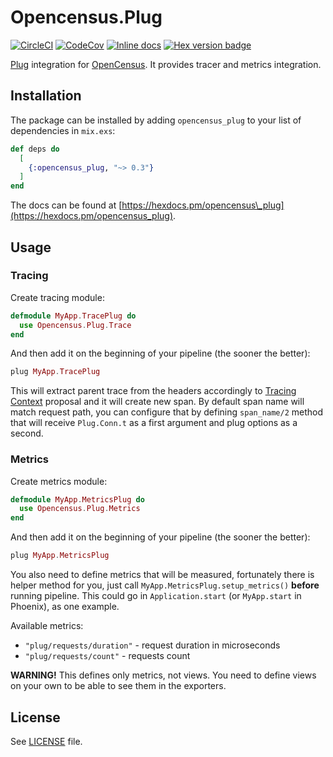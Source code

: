 # Opencensus.Plug

[![CircleCI](https://circleci.com/gh/opencensus-beam/opencensus_plug.svg?style=svg)](https://circleci.com/gh/opencensus-beam/opencensus_plug)
[![CodeCov](https://codecov.io/gh/opencensus-beam/opencensus_plug/branch/master/graph/badge.svg)](https://codecov.io/gh/opencensus-beam/opencensus_plug)
[![Inline docs](http://inch-ci.org/github/opencensus-beam/opencensus_plug.svg)](http://inch-ci.org/github/opencensus-beam/opencensus_plug)
[![Hex version badge](https://img.shields.io/hexpm/v/opencensus_plug.svg)](https://hex.pm/packages/opencensus_plug)

[Plug][plug] integration for [OpenCensus][oc]. It provides tracer and metrics
integration.

## Installation

The package can be installed by adding `opencensus_plug` to your list
of dependencies in `mix.exs`:

```elixir
def deps do
  [
    {:opencensus_plug, "~> 0.3"}
  ]
end
```

The docs can be found at [https://hexdocs.pm/opencensus\_plug](https://hexdocs.pm/opencensus_plug).

## Usage

### Tracing

Create tracing module:

```elixir
defmodule MyApp.TracePlug do
  use Opencensus.Plug.Trace
end
```

And then add it on the beginning of your pipeline (the sooner the better):

```elixir
plug MyApp.TracePlug
```

This will extract parent trace from the headers accordingly
to [Tracing Context](https://github.com/w3c/trace-context) proposal and it will
create new span. By default span name will match request path, you can configure
that by defining `span_name/2` method that will receive `Plug.Conn.t` as a first
argument and plug options as a second.

### Metrics

Create metrics module:

```elixir
defmodule MyApp.MetricsPlug do
  use Opencensus.Plug.Metrics
end
```

And then add it on the beginning of your pipeline (the sooner the better):

```elixir
plug MyApp.MetricsPlug
```

You also need to define metrics that will be measured, fortunately there is
helper method for you, just call `MyApp.MetricsPlug.setup_metrics()` **before**
running pipeline. This could go in `Application.start` (or `MyApp.start` in Phoenix), as one example.

Available metrics:

- `"plug/requests/duration"` - request duration in microseconds
- `"plug/requests/count"` - requests count

**WARNING!** This defines only metrics, not views. You need to define views on
your own to be able to see them in the exporters.

## License

See [LICENSE](LICENSE) file.

[plug]: https://github.com/elixir-plug/plug
[oc]: https://opencensus.io
